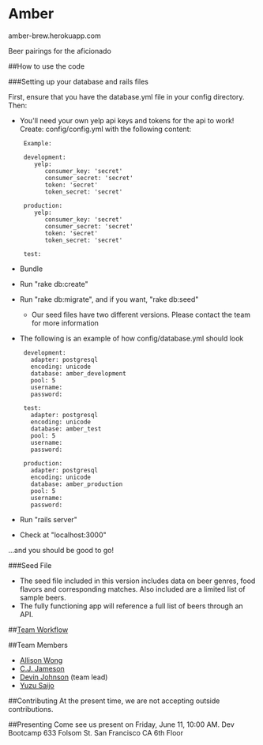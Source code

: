 Amber
=====

amber-brew.herokuapp.com

Beer pairings for the aficionado

##How to use the code

###Setting up your database and rails files

First, ensure that you have the database.yml file in your config directory. Then:

 - You'll need your own yelp api keys and tokens for the api to work!  Create: config/config.yml with the following content:

 		Example:

 		development:
		   yelp:
		      consumer_key: 'secret'
		      consumer_secret: 'secret'
		      token: 'secret'
		      token_secret: 'secret'

		production:
		   yelp:
		      consumer_key: 'secret'
		      consumer_secret: 'secret'
		      token: 'secret'
		      token_secret: 'secret'

		test:

 - Bundle
 - Run "rake db:create"
 - Run "rake db:migrate", and if you want, "rake db:seed"
   + Our seed files have two different versions. Please contact the team for more information

 - The following is an example of how config/database.yml should look

		development:
		  adapter: postgresql
		  encoding: unicode
		  database: amber_development
		  pool: 5
		  username:
		  password:

		test:
		  adapter: postgresql
		  encoding: unicode
		  database: amber_test
		  pool: 5
		  username:
		  password:

		production:
		  adapter: postgresql
		  encoding: unicode
		  database: amber_production
		  pool: 5
		  username:
		  password:

 - Run "rails server"
 - Check at "localhost:3000"


...and you should be good to go!

###Seed File
 - The seed file included in this version includes data on beer genres, food flavors and corresponding matches.  Also included are a limited list of sample beers.
 - The fully functioning app will reference a full list of beers through an API.


##[Team Workflow](/workflow.md)


##Team Members
 - [Allison Wong](https://github.com/azywong)
 - [C.J. Jameson](https://github.com/cjcjameson)
 - [Devin Johnson](https://github.com/djohnson0610) (team lead)
 - [Yuzu Saijo](https://github.com/rubberyuzu)

##Contributing
At the present time, we are not accepting outside contributions.

##Presenting
Come see us present on Friday, June 11, 10:00 AM.
Dev Bootcamp
633 Folsom St.
San Francisco CA
6th Floor